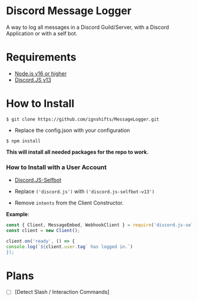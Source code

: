 # Discord Message Logger

A way to log all messages in a Discord Guild/Server, with a Discord Application or with a self bot.

# Requirements

- [Node.js v16 or higher](https://nodejs.org/en/)
- [Discord.JS v13](https://discord.js.org/#/)

# How to Install 

```
$ git clone https://github.com/ignshifts/MessageLogger.git
```

- Replace the config.json with your configuration

```
$ npm install 
```
**This will install all needed packages for the repo to work.**

### How to Install with a User Account

- [Discord.JS-Selfbot](https://github.com/aiko-chan-ai/discord.js-selfbot-v13)

- Replace `('discord.js')` with `('discord.js-selfbot-v13')`
- Remove `intents` from the Client Constructor.

**Example**:
```js
const { Client, MessageEmbed, WebhookClient } = require('discord.js-selfbot-v13');
const client = new Client();

client.on('ready', () => {
console.log(`${client.user.tag` has logged in.`)
});
```


# Plans
- [ ] [Detect Slash / Interaction Commands]
